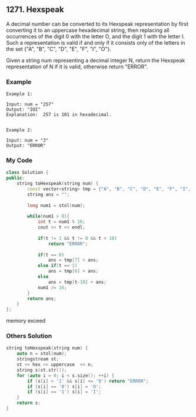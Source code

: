 ## 1271. Hexspeak

A decimal number can be converted to its Hexspeak representation by first converting it to an uppercase hexadecimal string, then replacing all occurrences of the digit 0 with the letter O, and the digit 1 with the letter I.  Such a representation is valid if and only if it consists only of the letters in the set {"A", "B", "C", "D", "E", "F", "I", "O"}.

Given a string num representing a decimal integer N, return the Hexspeak representation of N if it is valid, otherwise return "ERROR".


### Example

```
Example 1:

Input: num = "257"
Output: "IOI"
Explanation:  257 is 101 in hexadecimal.


Example 2:

Input: num = "3"
Output: "ERROR"
```


### My Code
```c++
class Solution {
public:
    string toHexspeak(string num) {
        const vector<string> tmp = {"A", "B", "C", "D", "E", "F", "I", "O"};
        string ans = "";
        
        long num1 = stol(num);
        
        while(num1 > 0){
            int t = num1 % 16;
            cout << t << endl;
            
            if(t != 1 && t != 0 && t < 10)
                return "ERROR";
            
            if(t == 0)
                ans = tmp[7] + ans;
            else if(t == 1)
                ans = tmp[6] + ans;
            else
                ans = tmp[t-10] + ans;
            num1 /= 16;
        }
        return ans;
    }
};
```
memory exceed

### Others Solution
```c++
string toHexspeak(string num) {
    auto n = stol(num);
    stringstream st;
    st << hex << uppercase  << n;
    string s(st.str());
    for (auto i = 0; i < s.size(); ++i) {
        if (s[i] > '1' && s[i] <= '9') return "ERROR";
        if (s[i] == '0') s[i] = 'O';
        if (s[i] == '1') s[i] = 'I';
    }
    return s;
}
```

